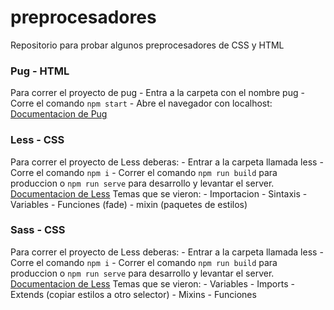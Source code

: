 # preprocesadores
Repositorio para probar algunos preprocesadores de CSS y HTML
  
  
  ### Pug - HTML
  Para correr el proyecto de pug 
    - Entra a la carpeta con el nombre pug
    - Corre el comando `npm start`
    - Abre el navegador con localhost:<puerto mostrado en terminal>
  [Documentacion de Pug]('https://pugjs.org/')

  ### Less - CSS
  Para correr el proyecto de Less deberas: 
    - Entrar a la carpeta llamada less
    - Corre el comando `npm i`
    - Correr el comando `npm run build` para produccion o `npm run serve` para desarrollo y levantar el server.
  [Documentacion de Less](https://lesscss.org/)
  Temas que se vieron:
    - Importacion
    - Sintaxis
    - Variables
    - Funciones (fade)
    - mixin (paquetes de estilos)
    
  ### Sass - CSS
  Para correr el proyecto de Less deberas: 
    - Entrar a la carpeta llamada less
    - Corre el comando `npm i`
    - Correr el comando `npm run build` para produccion o `npm run serve` para desarrollo y levantar el server.
  [Documentacion de Less](https://sass-lang.com/)
  Temas que se vieron:
    - Variables
    - Imports
    - Extends (copiar estilos a otro selector)
    - Mixins 
    - Funciones
